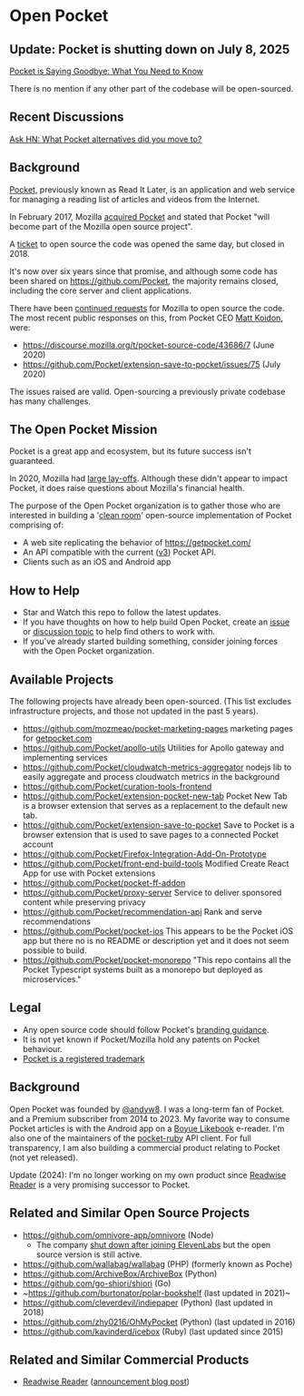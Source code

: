 # Open Pocket

## Update: Pocket is shutting down on July 8, 2025

[Pocket is Saying Goodbye: What You Need to Know](https://support.mozilla.org/en-US/kb/future-of-pocket)

There is no mention if any other part of the codebase will be open-sourced.

## Recent Discussions

[Ask HN: What Pocket alternatives did you move to?](https://news.ycombinator.com/item?id=44597668)

## Background

[Pocket](https://en.wikipedia.org/wiki/Pocket_(service)), previously known as Read It Later, is an application and web service for managing a reading list of articles and videos from the Internet.

In February 2017, Mozilla [acquired Pocket](https://blog.mozilla.org/blog/2017/02/27/mozilla-acquires-pocket/) and stated that Pocket "will become part of the Mozilla open source project".

A [ticket](https://bugzilla.mozilla.org/show_bug.cgi?id=1343006) to open source the code was opened the same day, but closed in 2018.

It's now over six years since that promise, and although some code has been shared on https://github.com/Pocket, the majority remains closed, including the core server and client applications.

There have been [continued requests](https://discourse.mozilla.org/t/pocket-source-code/43686/7) for Mozilla to open source the code. The most recent public responses on this, from Pocket CEO [Matt Koidon](https://twitter.com/mkoidin?lang=en), were:

* https://discourse.mozilla.org/t/pocket-source-code/43686/7 (June 2020)
* https://github.com/Pocket/extension-save-to-pocket/issues/75 (July 2020)

The issues raised are valid. Open-sourcing a previously private codebase has many challenges.

## The Open Pocket Mission

Pocket is a great app and ecosystem, but its future success isn't guaranteed.

In 2020, Mozilla had [large lay-offs](https://arstechnica.com/information-technology/2020/08/firefox-maker-mozilla-lays-off-250-workers-says-covid-19-lowered-revenue/). Although these didn't appear to impact Pocket, it does raise questions about Mozilla's financial health.

The purpose of the Open Pocket organization is to gather those who are interested in building a '[clean room](https://en.wikipedia.org/wiki/Clean_room_design)' open-source implementation of Pocket comprising of:
* A web site replicating the behavior of https://getpocket.com/
* An API compatible with the current ([v3](https://getpocket.com/developer/docs/v3/retrieve)) Pocket API.
* Clients such as an iOS and Android app

## How to Help

* Star and Watch this repo to follow the latest updates.
* If you have thoughts on how to help build Open Pocket, create an [issue](https://github.com/open-pocket/open-pocket/issues) or [discussion topic](https://github.com/open-pocket/open-pocket/discussions) to help find others to work with.
* If you've already started building something, consider joining forces with the Open Pocket organization.

## Available Projects

The following projects have already been open-sourced. (This list excludes infrastructure projects, and those not updated in the past 5 years).

* https://github.com/mozmeao/pocket-marketing-pages marketing pages for [getpocket.com](https://getpocket.com)
* https://github.com/Pocket/apollo-utils Utilities for Apollo gateway and implementing services
* https://github.com/Pocket/cloudwatch-metrics-aggregator nodejs lib to easily aggregate and process cloudwatch metrics in the background
* https://github.com/Pocket/curation-tools-frontend
* https://github.com/Pocket/extension-pocket-new-tab Pocket New Tab is a browser extension that serves as a replacement to the default new tab.
* https://github.com/Pocket/extension-save-to-pocket Save to Pocket is a browser extension that is used to save pages to a connected Pocket account
* https://github.com/Pocket/Firefox-Integration-Add-On-Prototype
* https://github.com/Pocket/front-end-build-tools Modified Create React App for use with Pocket extensions
* https://github.com/Pocket/pocket-ff-addon
* https://github.com/Pocket/proxy-server Service to deliver sponsored content while preserving privacy
* https://github.com/Pocket/recommendation-api Rank and serve recommendations
* https://github.com/Pocket/pocket-ios This appears to be the Pocket iOS app but there no is no README or description yet and it does not seem possible to build.
* https://github.com/Pocket/pocket-monorepo "This repo contains all the Pocket Typescript systems built as a monorepo but deployed as microservices."

## Legal

* Any open source code should follow Pocket's [branding guidance](https://getpocket.com/developer/docs/branding).
* It is not yet known if Pocket/Mozilla hold any patents on Pocket behaviour.
* [Pocket is a registered trademark](https://news.ycombinator.com/item?id=9520668)

## Background

Open Pocket was founded by [@andyw8](https://github.com/andyw8). I was a long-term fan of Pocket. and a Premium subscriber from 2014 to 2023.
My favorite way to consume Pocket articles is with the Android app on a [Boyue Likebook](https://twitter.com/BoyueTechnology) e-reader.
I'm also one of the maintainers of the [pocket-ruby](https://github.com/turadg/pocket-ruby) API client.
For full transparency, I am also building a commercial product relating to Pocket (not yet released).

Update (2024): I'm no longer working on my own product since [Readwise Reader](https://readwise.io/read) is a very promising successor to Pocket.

## Related and Similar Open Source Projects

* https://github.com/omnivore-app/omnivore (Node)
  * The company [shut down after joining ElevenLabs](https://web.archive.org/web/20250428194155/https://blog.omnivore.app/p/details-on-omnivore-shutting-down) but the open source version is still active.
* https://github.com/wallabag/wallabag (PHP) (formerly known as Poche)
* https://github.com/ArchiveBox/ArchiveBox (Python)
* https://github.com/go-shiori/shiori (Go)
* ~https://github.com/burtonator/polar-bookshelf (last updated in 2021)~
* https://github.com/cleverdevil/indiepaper (Python) (last updated in 2018)
* https://github.com/zhy0216/OhMyPocket (Python) (last updated in 2016)
* https://github.com/kavinderd/icebox (Ruby) (last updated since 2015)

## Related and Similar Commercial Products

* [Readwise Reader](https://readwise.io/read) ([announcement blog post](https://blog.readwise.io/the-next-chapter-of-reader-public-beta/))
